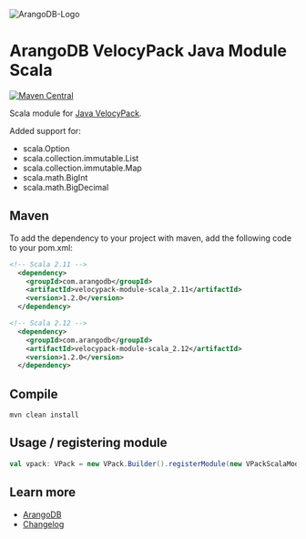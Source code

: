 ![ArangoDB-Logo](https://docs.arangodb.com/assets/arangodb_logo_2016_inverted.png)

# ArangoDB VelocyPack Java Module Scala

[![Maven Central](https://maven-badges.herokuapp.com/maven-central/com.arangodb/velocypack-module-scala/badge.svg)](https://maven-badges.herokuapp.com/maven-central/com.arangodb/velocypack-module-scala)

Scala module for [Java VelocyPack](https://github.com/arangodb/java-velocypack).

Added support for:

- scala.Option
- scala.collection.immutable.List
- scala.collection.immutable.Map
- scala.math.BigInt
- scala.math.BigDecimal

## Maven

To add the dependency to your project with maven, add the following code to your pom.xml:

```XML
<!-- Scala 2.11 -->
  <dependency>
    <groupId>com.arangodb</groupId>
    <artifactId>velocypack-module-scala_2.11</artifactId>
    <version>1.2.0</version>
  </dependency>

<!-- Scala 2.12 -->
  <dependency>
    <groupId>com.arangodb</groupId>
    <artifactId>velocypack-module-scala_2.12</artifactId>
    <version>1.2.0</version>
  </dependency>
```

## Compile

```
mvn clean install
```

## Usage / registering module

```Scala
val vpack: VPack = new VPack.Builder().registerModule(new VPackScalaModule).build
```

## Learn more

- [ArangoDB](https://www.arangodb.com/)
- [Changelog](ChangeLog.md)
